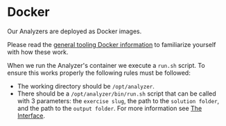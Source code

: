 # Docker

Our Analyzers are deployed as Docker images.

Please read the [general tooling Docker information](/docs/building/tooling/docker) to familiarize yourself with how these work.

When we run the Analyzer's container we execute a `run.sh` script.
To ensure this works properly the following rules must be followed:

- The working directory should be `/opt/analyzer`.
- There should be a `/opt/analyzer/bin/run.sh` script that can be called with 3 parameters:
  the `exercise slug`, the path to the `solution folder`, and the path to the `output folder`.
  For more information see [The Interface](/docs/building/tooling/analyzers/interface).
